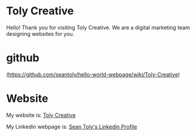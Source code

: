 # Toly Creative

Hello! Thank you for visiting Toly Creative. We are a digital marketing team designing websites for you.
 
# github
(https://github.com/seantoly/hello-world-webpage/wiki/Toly-Creative)

# Website

My website is:
[Toly Creative](http://www.seantoly.wordpress.com)

My Linkedin webpage is:
[Sean Toly's Linkedin Profile](https://www.linkedin.com/in/sean-toly-10921a133/)

